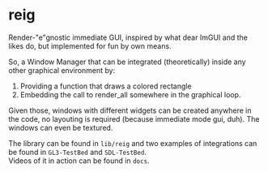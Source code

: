 # reig
Render-"e"gnostic immediate GUI, inspired by what dear ImGUI and the likes do,
but implemented for fun by own means.

So, a Window Manager that can be integrated (theoretically) inside any other 
graphical environment by:
1. Providing a function that draws a colored rectangle
2. Embedding the call to render_all somewhere in the graphical loop.  

Given those, windows with different widgets can be created anywhere in the code, 
no layouting is required (because immediate mode gui, duh). 
The windows can even be textured.

The library can be found in `lib/reig` and two examples of integrations can be found in `GL3-TestBed` and `SDL-TestBed`.  
Videos of it in action can be found in `docs`.
